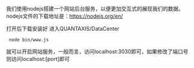 我们使用nodejs搭建一个网站后台服务，以便更加交互式的展现我们的数据。
nodejs文件的下载地址是：https://nodejs.org/en/

打开后下载安装好  进入QUANTAXIS/DataCenter
```
 node bin/www.js
```
就可以开启网站服务，一般而言，访问localhost:3030即可，如果修改了端口号则访问localhost:[port]即可